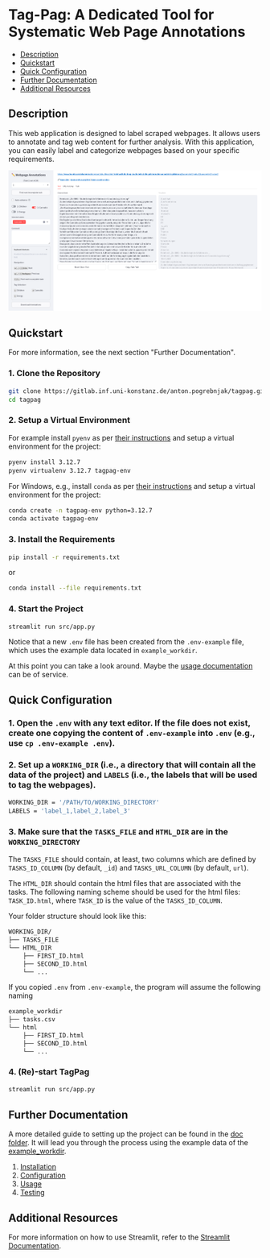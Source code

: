 # Tag-Pag: A Dedicated Tool for Systematic Web Page Annotations

- [Description](#description)
- [Quickstart](#quickstart)
- [Quick Configuration](#quick-configuration)
- [Further Documentation](#further-documentation)
- [Additional Resources](#additional-resources)

## Description

This web application is designed to label scraped webpages. It allows users to annotate and tag web content for further analysis. With this application, you can easily label and categorize webpages based on your specific requirements.

![Application Screenshot](screenshot.png)

## Quickstart
For more information, see the next section "Further Documentation".

### 1. Clone the Repository
```bash
git clone https://gitlab.inf.uni-konstanz.de/anton.pogrebnjak/tagpag.git
cd tagpag
```

### 2. Setup a Virtual Environment
For example install `pyenv` as per [their instructions](https://github.com/pyenv/pyenv#installation) and setup a virtual environment for the project:
```bash
pyenv install 3.12.7
pyenv virtualenv 3.12.7 tagpag-env
```

For Windows, e.g., install `conda` as per [their instructions](https://docs.conda.io/projects/conda/en/latest/user-guide/install/index.html) and setup a virtual environment for the project:
```bash
conda create -n tagpag-env python=3.12.7
conda activate tagpag-env
```

### 3. Install the Requirements
```bash
pip install -r requirements.txt
``` 

or 

```bash
conda install --file requirements.txt
```

### 4. Start the Project
```bash
streamlit run src/app.py
```

Notice that a new `.env` file has been created from the `.env-example` file, which uses the example data located in `example_workdir`.

At this point you can take a look around. Maybe the [usage documentation](doc/03-USAGE.md) can be of service.

## Quick Configuration
### 1. Open the `.env` with any text editor. If the file does not exist, create one copying the content of `.env-example` into `.env` (e.g., use `cp .env-example .env`).


### 2. Set up a `WORKING_DIR` (i.e., a directory that will contain all the data of the project) and `LABELS` (i.e., the labels that will be used to tag the webpages).
```bash
WORKING_DIR = '/PATH/TO/WORKING_DIRECTORY'
LABELS = 'label_1,label_2,label_3'
```

### 3. Make sure that the `TASKS_FILE` and `HTML_DIR` are in the `WORKING_DIRECTORY`
The `TASKS_FILE` should contain, at least, two columns which are defined by `TASKS_ID_COLUMN` (by default, `_id`) and `TASKS_URL_COLUMN` (by default, `url`).

The `HTML_DIR` should contain the html files that are associated with the tasks. The following naming scheme should be used for the html files: `TASK_ID.html`, where `TASK_ID` is the value of the `TASKS_ID_COLUMN`.

Your folder structure should look like this:
```
WORKING_DIR/
├── TASKS_FILE
└── HTML_DIR
    ├── FIRST_ID.html
    ├── SECOND_ID.html
    └── ...
```

If you copied `.env` from `.env-example`, the program will assume the following naming
```
example_workdir
├── tasks.csv
└── html
    ├── FIRST_ID.html
    ├── SECOND_ID.html
    └── ...
```

### 4. (Re)-start TagPag
```bash
streamlit run src/app.py
```

## Further Documentation
A more detailed guide to setting up the project can be found in the [doc folder](doc). It will lead you through the process using the example data of the [example_workdir](example_workdir).

1. [Installation](doc/01-INSTALLATION.md)
2. [Configuration](doc/02-CONFIGURATION.md)
3. [Usage](doc/03-USAGE.md)
4. [Testing](doc/04-TESTING.md)

## Additional Resources
For more information on how to use Streamlit, refer to the [Streamlit Documentation](https://docs.streamlit.io/library/api-reference).
